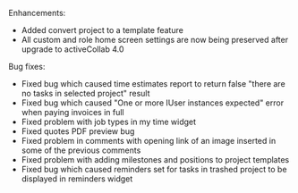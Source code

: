 Enhancements:

* Added convert project to a template feature
* All custom and role home screen settings are now being preserved after upgrade to activeCollab 4.0

Bug fixes:

* Fixed bug which caused time estimates report to return false "there are no tasks in selected project" result
* Fixed bug which caused "One or more IUser instances expected" error when paying invoices in full
* Fixed problem with job types in my time widget
* Fixed quotes PDF preview bug
* Fixed problem in comments with opening link of an image inserted in some of the previous comments
* Fixed problem with adding milestones and positions to project templates
* Fixed bug which caused reminders set for tasks in trashed project to be displayed in reminders widget